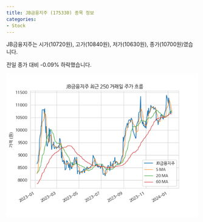 ```yaml
---
title: JB금융지주 (175330) 종목 정보
categories:
- Stock
---
```


JB금융지주는 시가(10720원), 고가(10840원), 저가(10630원), 종가(10700원)였습니다.

전일 종가 대비 -0.09% 하락했습니다.

<!-- more -->

![175330](/assets/stock_images/175330.png)